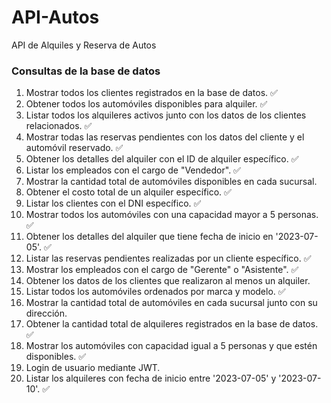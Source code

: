 # API-Autos

API de Alquiles y Reserva de Autos

### Consultas de la base de datos

1. Mostrar todos los clientes registrados en la base de datos. ✅
2. Obtener todos los automóviles disponibles para alquiler. ✅
3. Listar todos los alquileres activos junto con los datos de los clientes relacionados. ✅
4. Mostrar todas las reservas pendientes con los datos del cliente y el automóvil reservado. ✅
5. Obtener los detalles del alquiler con el ID de alquiler específico. ✅
6. Listar los empleados con el cargo de "Vendedor". ✅
7. Mostrar la cantidad total de automóviles disponibles en cada sucursal.
8. Obtener el costo total de un alquiler específico. ✅
9. Listar los clientes con el DNI específico. ✅
10. Mostrar todos los automóviles con una capacidad mayor a 5 personas. ✅
11. Obtener los detalles del alquiler que tiene fecha de inicio en '2023-07-05'. ✅
12. Listar las reservas pendientes realizadas por un cliente específico. ✅
13. Mostrar los empleados con el cargo de "Gerente" o "Asistente". ✅
14. Obtener los datos de los clientes que realizaron al menos un alquiler.
15. Listar todos los automóviles ordenados por marca y modelo. ✅
16. Mostrar la cantidad total de automóviles en cada sucursal junto con su dirección.
17. Obtener la cantidad total de alquileres registrados en la base de datos. ✅
18. Mostrar los automóviles con capacidad igual a 5 personas y que estén disponibles. ✅
19. Login de usuario mediante JWT.
20. Listar los alquileres con fecha de inicio entre '2023-07-05' y '2023-07-10'. ✅
